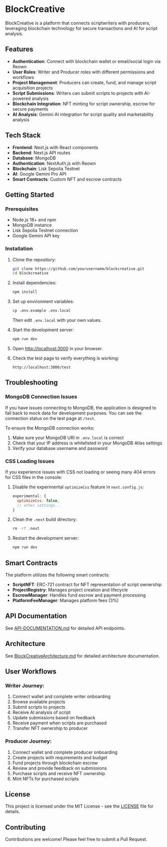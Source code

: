 # BlockCreative

BlockCreative is a platform that connects scriptwriters with producers, leveraging blockchain technology for secure transactions and AI for script analysis.

## Features

- **Authentication**: Connect with blockchain wallet or email/social login via Reown
- **User Roles**: Writer and Producer roles with different permissions and workflows
- **Project Management**: Producers can create, fund, and manage script acquisition projects
- **Script Submissions**: Writers can submit scripts to projects with AI-powered analysis
- **Blockchain Integration**: NFT minting for script ownership, escrow for secure payments
- **AI Analysis**: Gemini AI integration for script quality and marketability analysis

## Tech Stack

- **Frontend**: Next.js with React components
- **Backend**: Next.js API routes
- **Database**: MongoDB
- **Authentication**: NextAuth.js with Reown
- **Blockchain**: Lisk Sepolia Testnet
- **AI**: Google Gemini Pro API
- **Smart Contracts**: Custom NFT and escrow contracts

## Getting Started

### Prerequisites

- Node.js 18+ and npm
- MongoDB instance
- Lisk Sepolia Testnet connection
- Google Gemini API key

### Installation

1. Clone the repository:
   ```bash
   git clone https://github.com/yourusername/blockcreative.git
   cd blockcreative
   ```

2. Install dependencies:
   ```bash
   npm install
   ```

3. Set up environment variables:
   ```bash
   cp .env.example .env.local
   ```
   Then edit `.env.local` with your own values.

4. Start the development server:
   ```bash
   npm run dev
   ```

5. Open [http://localhost:3000](http://localhost:3000) in your browser.

6. Check the test page to verify everything is working:
   ```
   http://localhost:3000/test
   ```

## Troubleshooting

### MongoDB Connection Issues

If you have issues connecting to MongoDB, the application is designed to fall back to mock data for development purposes. You can see the connection status on the test page at `/test`.

To ensure the MongoDB connection works:
1. Make sure your MongoDB URI in `.env.local` is correct
2. Check that your IP address is whitelisted in your MongoDB Atlas settings
3. Verify your database username and password

### CSS Loading Issues

If you experience issues with CSS not loading or seeing many 404 errors for CSS files in the console:

1. Disable the experimental `optimizeCss` feature in `next.config.js`:
   ```js
   experimental: {
     optimizeCss: false,
     // other settings...
   }
   ```

2. Clean the `.next` build directory:
   ```bash
   rm -rf .next
   ```

3. Restart the development server:
   ```bash
   npm run dev
   ```

## Smart Contracts

The platform utilizes the following smart contracts:

- **ScriptNFT**: ERC-721 contract for NFT representation of script ownership
- **ProjectRegistry**: Manages project creation and lifecycle
- **EscrowManager**: Handles fund escrow and payment processing
- **PlatformFeeManager**: Manages platform fees (3%)

## API Documentation

See [API-DOCUMENTATION.md](./API-DOCUMENTATION.md) for detailed API endpoints.

## Architecture

See [BlockCreativeArchitecture.md](./BlockCreativeArchitecture.md) for detailed architecture documentation.

## User Workflows

### Writer Journey:

1. Connect wallet and complete writer onboarding
2. Browse available projects
3. Submit scripts to projects
4. Receive AI analysis of script
5. Update submissions based on feedback
6. Receive payment when scripts are purchased
7. Transfer NFT ownership to producer

### Producer Journey:

1. Connect wallet and complete producer onboarding
2. Create projects with requirements and budget
3. Fund projects through blockchain escrow
4. Review and provide feedback on submissions
5. Purchase scripts and receive NFT ownership
6. Mint NFTs for purchased scripts

## License

This project is licensed under the MIT License - see the [LICENSE](LICENSE) file for details.

## Contributing

Contributions are welcome! Please feel free to submit a Pull Request.
